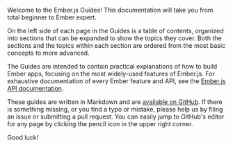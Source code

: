 Welcome to the Ember.js Guides! This documentation will take you from
total beginner to Ember expert.

On the left side of each page in the Guides is a table of contents,
organized into sections that can be expanded to show the topics
they cover. Both the sections and the topics within each section are
ordered from the most basic concepts to more advanced.

The Guides are intended to contain practical explanations of how to
build Ember apps, focusing on the most widely-used features of Ember.js.
For exhaustive documentation of every Ember feature and API, see the
[Ember.js API documentation](http://emberjs.com/api/).

These guides are written in Markdown and are
[available on GitHub](https://github.com/ember-learn/guides-source/).
If there is something missing, or you find a typo or
mistake, please help us by filing an issue or submitting a pull
request. You can easily jump to GitHub's editor for any page by
clicking the pencil icon in the upper right corner.

Good luck!
